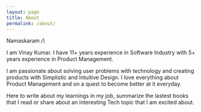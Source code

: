 ```yaml
---
layout: page
title: About
permalink: /about/
---
```


Namaskaram _/\\_ 

I am Vinay Kumar. I have 11+ years experience in Software Industry with 5+ years experience in Product Management.

I am passionate about solving user problems with technology and creating products with Simplistic and Intuitive Design. I love everything about Product Management and on a quest to become better at it everyday.

Here to write about my learnings in my job, summarize the lastest books that I read or share about an interesting Tech topic that I am excited about.
